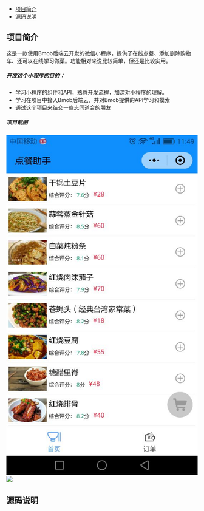 * [项目简介](项目简介)
* [源码说明](源码说明)

项目简介
----
这是一款使用Bmob后端云开发的微信小程序，提供了在线点餐、添加删除购物车、还可以在线学习做菜。功能相对来说比较简单，但还是比较实用。  
##### 开发这个小程序的目的：  
* 学习小程序的组件和API，熟悉开发流程，加深对小程序的理解。  
* 学习在项目中接入Bmob后端云，并对Bmob提供的API学习和摸索  
* 通过这个项目来结交一些志同道合的朋友
##### 项目截图
![首页](https://github.com/sunshey/order-wx/blob/master/QQ%E5%9B%BE%E7%89%8720180603115101.jpg)![](https://github.com/sunshey/order-wx/blob/master/)


源码说明
---
